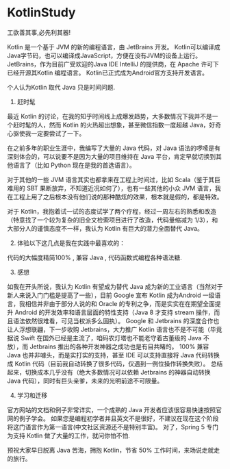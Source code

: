# KotlinStudy
工欲善其事,必先利其器!

Kotlin 是一个基于 JVM 的新的编程语言，由 JetBrains 开发。
Kotlin可以编译成Java字节码，也可以编译成JavaScript，方便在没有JVM的设备上运行。
JetBrains，作为目前广受欢迎的Java IDE IntelliJ 的提供商，在 Apache 许可下已经开源其Kotlin 编程语言。
Kotlin已正式成为Android官方支持开发语言。

 个人认为Kotlin 取代 Java 只是时间问题.

1. 赶时髦

最近 Kotlin 的讨论，在我的知乎时间线上成爆发趋势，大多数情况下我并不是一个赶时髦的人，然而 Kotlin 的火热超出想象，甚至微信指数一度超越 Java，好奇心驱使我一定要尝试了一下。

在之前多年的职业生涯中，我编写了大量的 Java 代码，对 Java 语法的啰嗦是有深刻体会的，可以说要不是因为大量的项目维持在 Java 平台，肯定早就切换到其他语言了（比如 Python 现在是我的首选语言）。

对于其他的一些 JVM 语言其实也都拿来在工程上时间过，比如 Scala（鉴于其巨难用的 SBT 果断放弃，不知道近况如何了），也有一些其他的小众 JVM 语言，我在工程上用了之后根本没有他们说的那种酷炫的效果，根本就是假的，都是特效。

对于 Kotlin，我抱着试一试的态度试学了两个疗程，经过一周左右的熟悉和改造（特意找了一个较为复杂的旧全文检索项目进行了改造，代码量缩减为 1/3），和大部分人的谨慎态度不一样，我认为 Kotlin 有巨大的潜力全面替代 Java。

2. 体验以下这几点是我在实践中最喜欢的：

代码的大幅度精简100% ,
兼容 Java ,
代码函数式编程各种语法糖.

3. 感想

如我在开头所说，我认为 Kotlin 有望成为替代 Java 成为新的工业语言（当然对于新人来说入门门槛是提高了一些），目前 Google 宣布 Kotlin 成为Android 一级语言，我相信并非由于部分人说的和 Oracle 的专利之争，而是实实在在期望全面提升 Android 的开发效率和语言层面的特性支持（Java 8 才支持 stream 操作，而且语法依然很难看，可见当权派多么固执）。
Google 和 Jetbrains 的深度合作也让人浮想联翩，下一步收购 Jetbrains，大力推广 Kotlin 语言也不是不可能（毕竟据说 Swift 在国外已经是主流了，咱码农灯塔也不能老守着古董级的 Java 不放），而 Jetbrains 推出的各种开发神器之成功也是有目共睹的。
100% 兼容 Java 也并非噱头，而是实打实的支持，甚至 IDE 可以支持直接将 Java 代码转换成 Kotlin 代码（目前我自动转换了很多代码，仅遇到一例位操作转换失败）。
总结起来，切换成本几乎没有（绝大多数情况可以依赖 Jetbrains 的神器自动转换 Java 代码），同时有巨头亲爹，未来的光明前途不可限量。

4. 学习和迁移

官方网站的文档和例子非常详实，一个成熟的 Java 开发者应该很容易快速按照官网的例子学会。
如果您是编程初学者并且英文不是很好，不建议在现在这个阶段将这门语言作为第一语言(中文社区资源还不是特别丰富)。
对了，Spring 5 专门为支持 Kotlin 做了大量的工作，就问你怕不怕.

预祝大家早日脱离 Java 苦海，拥抱 Kotlin，节省 50% 工作时间，来场说走就走的旅行。
